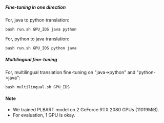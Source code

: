 ##### Fine-tuning in one direction

For, java to python translation:

```
bash run.sh GPU_IDS java python
```

For, python to java translation:

```
bash run.sh GPU_IDS python java
```

##### Multilingual fine-tuning

For, multilingual translation fine-tuning on "java->python" and "python->java":

```
bash multilingual.sh GPU_IDS
```

#### Note

- We trained PLBART model on 2 GeForce RTX 2080 GPUs (11019MiB).
- For evaluation, 1 GPU is okay.
